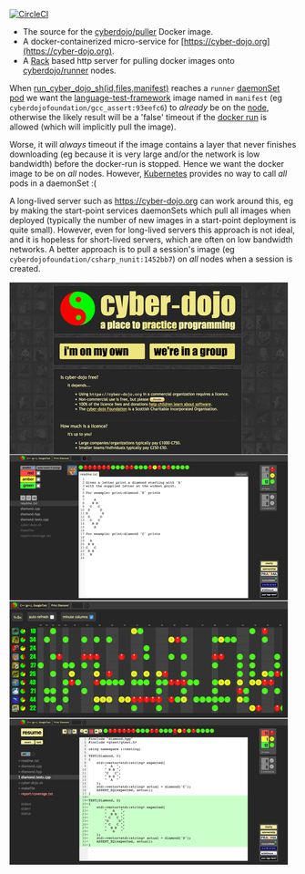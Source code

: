 [![CircleCI](https://circleci.com/gh/cyber-dojo/puller.svg?style=svg)](https://circleci.com/gh/cyber-dojo/puller)

- The source for the [cyberdojo/puller](https://hub.docker.com/r/cyberdojo/puller/tags) Docker image.
- A docker-containerized micro-service for [https://cyber-dojo.org](https://cyber-dojo.org).
- A [Rack](https://github.com/rack/rack) based http server for pulling docker images onto
[cyberdojo/runner](https://github.com/cyber-dojo/runner) nodes.

When [run_cyber_dojo_sh(id,files,manifest)](https://github.com/cyber-dojo/runner/blob/master/docs/api.md#get-run_cyber_dojo_shidfilesmanifest) reaches a `runner` [daemonSet](https://kubernetes.io/docs/concepts/workloads/controllers/daemonset/) [pod](https://kubernetes.io/docs/concepts/workloads/pods/pod/) we want the [language-test-framework](https://github.com/cyber-dojo-languages) image named in `manifest` (eg `cyberdojofoundation/gcc_assert:93eefc6`) to *already* be on the [node](https://kubernetes.io/docs/concepts/architecture/nodes/), otherwise the likely result will be a 'false' timeout if the [docker run](https://docs.docker.com/engine/reference/run/) is allowed (which will implicitly pull the image).

Worse, it will *always* timeout if the image contains a layer that never finishes downloading (eg because it is very large and/or the network is low bandwidth) before the docker-run is stopped. Hence we want the docker image to be on *all* nodes. However, [Kubernetes](https://kubernetes.io/) provides no way to call *all* pods in a daemonSet :(

A long-lived server such as https://cyber-dojo.org can work around this, eg by
making the start-point services daemonSets which pull all images when deployed (typically
the number of new images in a start-point deployment is quite small). However, even for
long-lived servers this approach is not ideal, and it is hopeless for short-lived
servers, which are often on low bandwidth networks. A better approach is to pull a session's
image (eg `cyberdojofoundation/csharp_nunit:1452bb7`) on *all* nodes when a session is created.

![cyber-dojo.org home page](https://github.com/cyber-dojo/cyber-dojo/blob/master/shared/home_page_snapshot.png)
